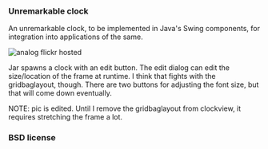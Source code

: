 ### Unremarkable clock

An unremarkable clock, to be implemented in Java's Swing components, for integration into applications of the same.

![analog](https://farm4.staticflickr.com/3929/15373548589_c51892bb9c_o.jpg) flickr hosted

Jar spawns a clock with an edit button. The edit dialog can edit the size/location of the frame at runtime. I think that fights with the gridbaglayout, though. There are two buttons for adjusting the font size, but that will come down eventually.

NOTE: pic is edited. Until I remove the gridbaglayout from clockview, it requires stretching the frame a lot.

### BSD license